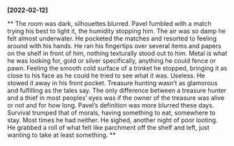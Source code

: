 **[2022-02-12]**

**
The room was dark, silhouettes blurred. Pavel fumbled with a match trying his best to light it, the humidity stopping him. The air was so damp he felt almost underwater. He pocketed the matches and resorted to feeling around with his hands. He ran his fingertips over several items and papers on the shelf in front of him, nothing texturally stood out to him. Metal is what he was looking for, gold or silver specifically, anything he could fence or pawn. Feeling the smooth cold surface of a trinket he stopped, bringing it as close to his face as he could he tried to see what it was. Useless. He stowed it away in his front pocket. Treasure hunting wasn’t as glamorous and fulfilling as the tales say. The only difference between a treasure hunter and a thief in most peoples’ eyes was if the owner of the treasure was alive or not and for how long. Pavel’s definition was more blurred these days. Survival trumped that of morals, having something to eat, somewhere to stay. Most times he had neither. He sighed, another night of poor looting. He grabbed a roll of what felt like parchment off the shelf and left, just wanting to take at least something. 
**
